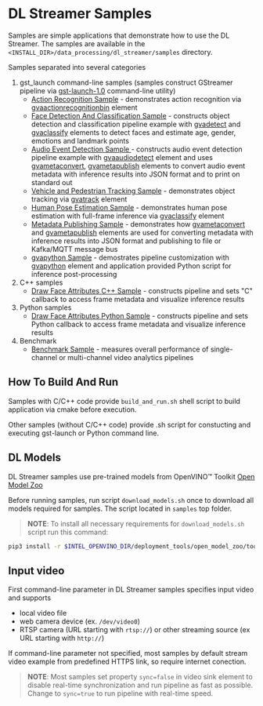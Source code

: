 # DL Streamer Samples

Samples are simple applications that demonstrate how to use the DL Streamer. The samples are available in the `<INSTALL_DIR>/data_processing/dl_streamer/samples` directory.

Samples separated into several categories
1. gst_launch command-line samples (samples construct GStreamer pipeline via [gst-launch-1.0](https://gstreamer.freedesktop.org/documentation/tools/gst-launch.html) command-line utility)
    * [Action Recognition Sample](./gst_launch/action_recognition/README.md) - demonstrates action recognition via [gvaactionrecognitionbin](https://github.com/openvinotoolkit/dlstreamer_gst/wiki/gvaactionrecognitionbin) element
    * [Face Detection And Classification Sample](./gst_launch/face_detection_and_classification/README.md) - constructs object detection and classification pipeline example with [gvadetect](https://github.com/openvinotoolkit/dlstreamer_gst/wiki/gvadetect) and [gvaclassify](https://github.com/openvinotoolkit/dlstreamer_gst/wiki/gvaclassify) elements to detect faces and estimate age, gender, emotions and landmark points
    * [Audio Event Detection Sample ](./gst_launch/audio_detect/README.md) - constructs audio event detection pipeline example with [gvaaudiodetect](https://github.com/openvinotoolkit/dlstreamer_gst/wiki/gvaaudiodetect) element and uses  [gvametaconvert](https://github.com/openvinotoolkit/dlstreamer_gst/wiki/gvametaconvert), [gvametapublish](https://github.com/openvinotoolkit/dlstreamer_gst/wiki/gvametapublish) elements to convert audio event metadata with inference results into JSON format and to print on standard out
    * [Vehicle and Pedestrian Tracking Sample](./gst_launch/vehicle_pedestrian_tracking/README.md) - demonstrates object tracking via [gvatrack](https://github.com/openvinotoolkit/dlstreamer_gst/wiki/gvatrack) element
    * [Human Pose Estimation Sample](./gst_launch/human_pose_estimation/README.md) - demonstrates human pose estimation with full-frame inference via [gvaclassify](https://github.com/openvinotoolkit/dlstreamer_gst/wiki/gvaclassify) element
    * [Metadata Publishing Sample](./gst_launch/metapublish/README.md) - demonstrates how [gvametaconvert](https://github.com/openvinotoolkit/dlstreamer_gst/wiki/gvametaconvert) and [gvametapublish](https://github.com/openvinotoolkit/dlstreamer_gst/wiki/gvametapublish) elements are used for converting metadata with inference results into JSON format and publishing to file or Kafka/MQTT message bus
    * [gvapython Sample](./gst_launch/gvapython/face_detection_and_classification/README.md) - demostrates pipeline customization with [gvapython](https://github.com/openvinotoolkit/dlstreamer_gst/wiki/gvapython) element and application provided Python script for inference post-processing
2. C++ samples
    * [Draw Face Attributes C++ Sample](./cpp/draw_face_attributes/README.md) - constructs pipeline and sets "C" callback to access frame metadata and visualize inference results
3. Python samples
    * [Draw Face Attributes Python Sample](./python/draw_face_attributes/README.md) - constructs pipeline and sets Python callback to access frame metadata and visualize inference results
4. Benchmark
    * [Benchmark Sample](./benchmark/README.md) - measures overall performance of single-channel or multi-channel video analytics pipelines

## How To Build And Run

Samples with C/C++ code provide `build_and_run.sh` shell script to build application via cmake before execution.

Other samples (without C/C++ code) provide .sh script for constucting and executing gst-launch or Python command line.

## DL Models

DL Streamer samples use pre-trained models from OpenVINO™ Toolkit [Open Model Zoo](https://github.com/openvinotoolkit/open_model_zoo)

Before running samples, run script `download_models.sh` once to download all models required for samples. The script located in `samples` top folder.
> **NOTE**: To install all necessary requirements for `download_models.sh` script run this command:
```sh
pip3 install -r $INTEL_OPENVINO_DIR/deployment_tools/open_model_zoo/tools/downloader/requirements.in
```

## Input video

First command-line parameter in DL Streamer samples specifies input video and supports
* local video file
* web camera device (ex. `/dev/video0`)
* RTSP camera (URL starting with `rtsp://`) or other streaming source (ex URL starting with `http://`)

If command-line parameter not specified, most samples by default stream video example from predefined HTTPS link, so require internet conection.

> **NOTE**: Most samples set property `sync=false` in video sink element to disable real-time synchronization and run pipeline as fast as possible. Change to `sync=true` to run pipeline with real-time speed.
